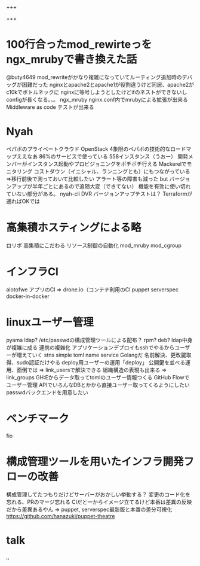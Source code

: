 +++

+++

# 100行合ったmod_rewirteっをngx_mrubyで書き換えた話
@buty4649
mod_rewriteがかなり複雑になっていてルーティング追加時のデバッグが困難だった
nginxとapache2とapache1が役割違うけど同居、apache2がc10kでボトルネックに
nginxに等号しようとしたけどifのネストができないしconfigが長くなる。。。
ngx_mruby nginx.conf内でmrubyによる拡張が出来る
Middleware as code テストが出来る

# Nyah
ペパボのプライベートクラウド OpenStack
4象限のペパボの技術的なロードマップええなあ
86%のサービスで使っている 558インスタンス（うおー）
開発メンバーがインスタンス起動やプロビジョニングをポチポチ行える
Mackerelでモニタリング
コストダウン（イニシャル、ランニングとも）にもつながっている
=>移行前後で測っておいて比較したい
アラート等の障害も減った
but バージョンアップが半年ごとにあるので追随大変（できてない）
機能を有効に使い切れていない部分がある。
nyah-cli
DVR
バージョンアップテストは？ Terraformが通ればOKでは

# 高集積ホスティングによる略
ロリポ
高集積にこだわる
リソース制御の自動化
mod_mruby mod_cgroup

# インフラCI
alotofwe
アプリのCI => drone.io（コンテナ利用のCI
puppet serverspec
docker-in-docker

# linuxユーザー管理
pyama
ldap? /etc/passwdの構成管理ツールによる配布？ rpm? deb?
ldap中身が複雑に成る 連携の複雑化
アプリケーションデプロイもsshでやるからユーザーが増えていく
stns simple toml name service Golangだ
名前解決、更改鍵取得、sudo認証だけやる
deploy用ユーザーの運用「deploy」
公開鍵を並べる運用、面倒では
=> link_usersで解決できる
組織構造の表現も出来る => link_groups
GH:Eからデータ取ってtomlのユーザー情報つくる
GitHub Flowでユーザー管理
APIでいろんなDBとかから直接ユーザー取ってくるようにしたい
passwdバックエンドを用意したい

# ベンチマーク
fio

# 構成管理ツールを用いたインフラ開発フローの改善
構成管理してたつもりだけどサーバーがおかしい挙動する？
変更のコード化を忘れる、PRのマージ忘れる
CIだと一からイメージ立てるけど本番は差異の反映だから差異あるやん
=> puppet, serverspec最新版と本番の差分可視化
https://github.com/hanazuki/puppet-theatre

# talk
,,


